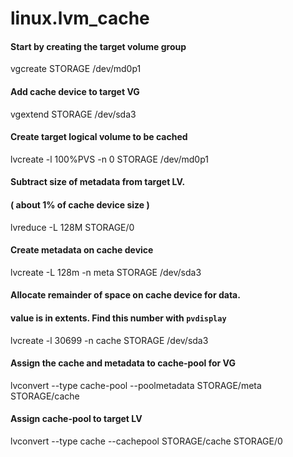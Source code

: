 # linux.lvm_cache
#### Start by creating the target volume group
vgcreate STORAGE /dev/md0p1
#### Add cache device to target VG
vgextend STORAGE /dev/sda3
#### Create target logical volume to be cached
lvcreate -l 100%PVS -n 0 STORAGE /dev/md0p1
#### Subtract size of metadata from target LV.
#### ( about 1% of cache device size )
lvreduce -L 128M STORAGE/0
#### Create metadata on cache device
lvcreate -L 128m -n meta STORAGE /dev/sda3
#### Allocate remainder of space on cache device for data.
#### value is in extents.  Find this number with `pvdisplay`
lvcreate -l 30699 -n cache STORAGE /dev/sda3
#### Assign the cache and metadata to cache-pool for VG
lvconvert --type cache-pool --poolmetadata STORAGE/meta STORAGE/cache
#### Assign cache-pool to target LV
lvconvert --type cache --cachepool STORAGE/cache STORAGE/0

